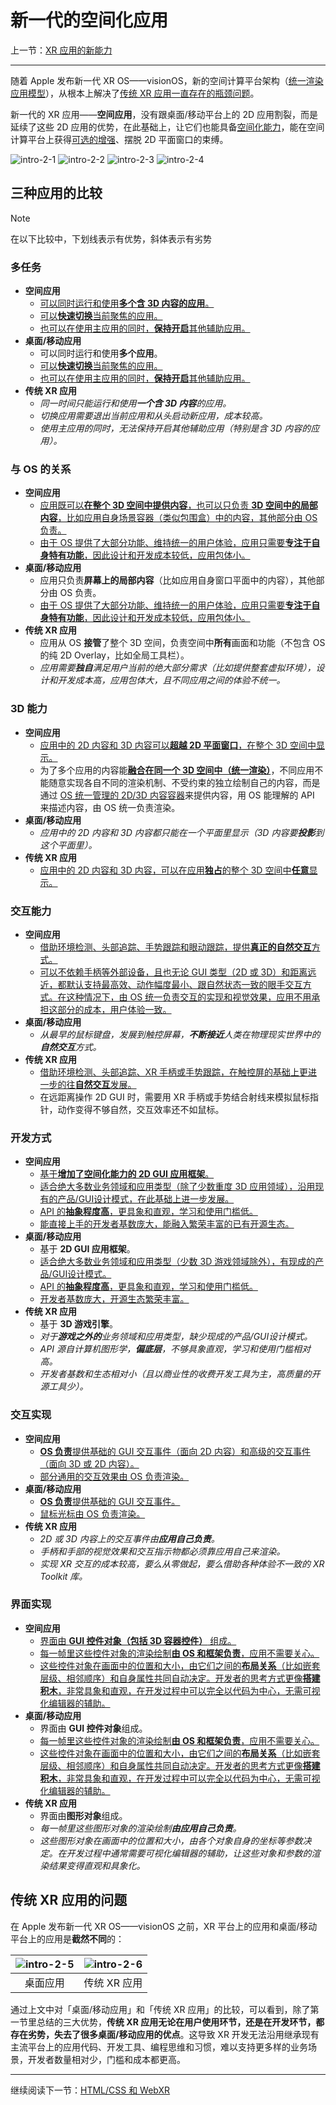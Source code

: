 # 新一代的空间化应用

上一节：[XR 应用的新能力](new-powers-for-xr-apps.md)

---

随着 Apple 发布新一代 XR OS——visionOS，新的空间计算平台架构（[统一渲染应用模型](https://developer.picoxr.com/news/multi-app-rendering/)），从根本上解决了[传统 XR 应用一直存在的瓶颈问题](the-new-generation-of-spatial-apps.md#test2)。

新一代的 XR 应用——**空间应用**，没有跟桌面/移动平台上的 2D 应用割裂，而是延续了这些 2D 应用的优势，在此基础上，让它们也能具备[空间化能力](#)，能在空间计算平台上获得[可选的增强](#)、摆脱 2D 平面窗口的束缚。

![intro-2-1](../../assets/intro/intro-2-1-1.gif)
![intro-2-2](../../assets/intro/intro-2-2.png)
![intro-2-3](../../assets/intro/intro-2-3.png)
![intro-2-4](../../assets/intro/intro-2-4.png)

## 三种应用的比较

> [!NOTE]
> 在以下比较中，下划线表示有优势，斜体表示有劣势

### 多任务

- **空间应用**
  - <ins>可以同时运行和使用**多个[含 3D 内容的应用](#)**。</ins>
  - <ins>可以**快速切换**当前聚焦的应用。</ins>
  - <ins>也可以在使用主应用的同时，**保持开启**其他辅助应用。</ins>
- **桌面/移动应用**
  - 可以同时运行和使用**多个应用**。
  - <ins>可以**快速切换**当前聚焦的应用。</ins>
  - <ins>也可以在使用主应用的同时，**保持开启**其他辅助应用。</ins>
- **传统 XR 应用**
  - *同一时间只能运行和使用**一个含 3D 内容**的应用。*
  - *切换应用需要退出当前应用和从头启动新应用，成本较高。*
  - *使用主应用的同时，无法保持开启其他辅助应用（特别是含 3D 内容的应用）。*

### 与 OS 的关系

- **空间应用**
  - <ins>应用既可以[**在整个 3D 空间中提供内容**](#)，也可以只负责 [**3D 空间中的局部内容**](#)，比如应用自身[场景容器（类似包围盒）](#)中的内容，其他部分由 OS 负责。</ins>
  - <ins>由于 OS 提供了大部分功能、维持统一的用户体验，应用只需要[**专注于自身特有功能**](#)，因此设计和开发成本较低，应用包体小。</ins>
- **桌面/移动应用**
  - 应用只负责**屏幕上的局部内容**（比如应用自身窗口平面中的内容），其他部分由 OS 负责。
  - <ins>由于 OS 提供了大部分功能、维持统一的用户体验，应用只需要**专注于自身特有功能**，因此设计和开发成本较低，应用包体小。</ins>
- **传统 XR 应用**
  - 应用从 OS **接管**了整个 3D 空间，负责空间中**所有**画面和功能（不包含 OS 的纯 2D Overlay，比如全局工具栏）。
  - *应用需要**独自**满足用户当前的绝大部分需求（比如提供整套虚拟环境），设计和开发成本高，应用包体大，且不同应用之间的体验不统一。*

### 3D 能力

- **空间应用**
  - <ins>应用中的 2D 内容和 3D 内容可以[**超越 2D 平面窗口**](#)，在整个 3D 空间中显示。</ins>
  - 为了多个应用的内容能[**融合在同一个 3D 空间中（统一渲染）**](#)，不同应用不能随意实现各自不同的渲染机制、不受约束的独立绘制自己的内容，而是通过 [OS 统一管理的 2D/3D 内容容器](#)来提供内容，用 OS 能理解的 API 来描述内容，由 OS 统一负责渲染。
- **桌面/移动应用**
  - *应用中的 2D 内容和 3D 内容都只能在一个平面里显示（3D 内容要**投影**到这个平面里）。*
- **传统 XR 应用**
  - <ins>应用中的 2D 内容和 3D 内容，可以在应用**独占**的整个 3D 空间中**任意**显示。</ins>

### 交互能力

- **空间应用**
  - <ins>借助环境检测、头部追踪、手势跟踪和眼动跟踪，提供[**真正的自然交互**](#)方式。</ins>
  - <ins>可以不依赖手柄等外部设备，且也无论 GUI 类型（2D 或 3D）和距离远近，都默认支持最高效、动作幅度最小、跟自然状态一致的[眼手交互](#)方式。在这种情况下，由 OS 统一负责交互的实现和视觉效果，应用不用承担这部分的成本，用户体验一致。</ins>
- **桌面/移动应用**
  - *从最早的鼠标键盘，发展到触控屏幕，**不断接近**人类在物理现实世界中的**自然交互**方式。*
- **传统 XR 应用**
  - <ins>借助环境检测、头部追踪、XR 手柄或手势跟踪，在触控屏的基础上更进一步的往**自然交互**发展。</ins>
  - 在远距离操作 2D GUI 时，需要用 XR 手柄或手势结合射线来模拟鼠标指针，动作变得不够自然，交互效率还不如鼠标。

### 开发方式

- **空间应用**
  - <ins>基于[**增加了空间化能力的 2D GUI 应用框架**](#)。</ins>
  - <ins>适合绝大多数业务领域和应用类型（除了少数重度 3D 应用领域），沿用现有的产品/GUI设计模式，在此基础上进一步发展。</ins>
  - <ins>[API](#) 的**抽象程度高**，更具象和直观，学习和使用门槛低。</ins>
  - <ins>能直接上手的开发者基数庞大，能融入繁荣丰富的已有开源生态。</ins>
- **桌面/移动应用**
  - 基于 **2D GUI 应用框架**。
  - <ins>适合绝大多数业务领域和应用类型（少数 3D 游戏领域除外），有现成的产品/GUI设计模式。</ins>
  - <ins>API 的**抽象程度高**，更具象和直观，学习和使用门槛低。</ins>
  - <ins>开发者基数庞大，开源生态繁荣丰富。</ins>
- **传统 XR 应用**
  - 基于 **3D 游戏引擎**。
  - *对于**游戏之外的**业务领域和应用类型，缺少现成的产品/GUI设计模式。*
  - *API 源自计算机图形学，**偏底层**，不够具象直观，学习和使用门槛相对高。*
  - *开发者基数和生态相对小（且以商业性的收费开发工具为主，高质量的开源工具少）。*

### 交互实现

- **空间应用**
  - <ins>**OS 负责**提供[基础的 GUI 交互事件（面向 2D 内容）](#)和[高级的交互事件（面向 3D 或 2D 内容）](#)。</ins>
  - <ins>部分通用的交互效果由 OS 负责渲染。</ins>
- **桌面/移动应用**
  - <ins>**OS 负责**提供基础的 GUI 交互事件。</ins>
  - <ins>鼠标光标由 OS 负责渲染。</ins>
- **传统 XR 应用**
  - *2D 或 3D 内容上的交互事件由**应用自己负责**。*
  - *手柄和手部的视觉效果和交互指示物都必须靠应用自己来渲染。*
  - *实现 XR 交互的成本较高，要么从零做起，要么借助各种体验不一致的 XR Toolkit 库。*

### 界面实现

- **空间应用**
  - <ins>界面由 **GUI 控件对象（包括 [3D 容器控件](#)）** 组成。</ins>
  - <ins>每一帧里这些控件对象的渲染绘制**由 OS 和框架负责**，应用不需要关心。</ins>
  - <ins>这些控件对象在画面中的位置和大小，由它们之间的[**布局关系**（比如嵌套层级、相邻顺序）和自身属性](#)共同自动决定。开发者的思考方式更像**搭建积木**，非常具象和直观，在开发过程中可以完全以代码为中心，无需可视化编辑器的辅助。</ins>
- **桌面/移动应用**
  - 界面由 **GUI 控件对象**组成。
  - <ins>每一帧里这些控件对象的渲染绘制**由 OS 和框架负责**，应用不需要关心。</ins>
  - <ins>这些控件对象在画面中的位置和大小，由它们之间的**布局关系**（比如嵌套层级、相邻顺序）和自身属性共同自动决定。开发者的思考方式更像**搭建积木**，非常具象和直观，在开发过程中可以完全以代码为中心，无需可视化编辑器的辅助。</ins>
- **传统 XR 应用**
  - 界面由**图形对象**组成。
  - *每一帧里这些图形对象的渲染绘制**由应用自己负责**。*
  - *这些图形对象在画面中的位置和大小，由各个对象自身的坐标等参数决定。在开发过程中通常需要可视化编辑器的辅助，让这些对象和参数的渲染结果变得直观和具象化。*

## 传统 XR 应用的问题

在 Apple 发布新一代 XR OS——visionOS 之前，XR 平台上的应用和桌面/移动平台上的应用是**截然不同**的：

| ![intro-2-5](../../assets/intro/intro-2-5.png) | ![intro-2-6](../../assets/intro/intro-2-6.png) |
|:---:|:---:|
| 桌面应用 | 传统 XR 应用 |

通过上文中对「桌面/移动应用」和「传统 XR 应用」的比较，可以看到，除了第一节里总结的三大优势，**传统 XR 应用无论在用户使用环节，还是在开发环节，都存在劣势，失去了很多桌面/移动应用的优点**。这导致 XR 开发无法沿用继承现有主流平台上的应用代码、开发工具、编程思维和习惯，难以支持更多样的业务场景，开发者数量相对少，门槛和成本都更高。

---

继续阅读下一节：[HTML/CSS 和 WebXR](html-css-and-webxr.md)
